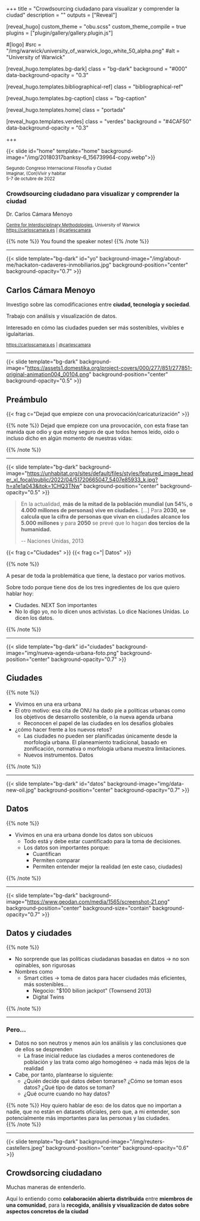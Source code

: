 +++
title = "Crowdsourcing ciudadano para visualizar y comprender la ciudad"
description = ""
outputs = ["Reveal"]


[reveal_hugo]
custom_theme = "obu.scss"
custom_theme_compile = true
plugins = ["plugin/gallery/gallery.plugin.js"]

#[logo]
#src = "/img/warwick/university_of_warwick_logo_white_50_alpha.png"
#alt = "University of Warwick"

[reveal_hugo.templates.bg-dark]
class = "bg-dark"
background = "#000"
data-background-opacity = "0.3"

[reveal_hugo.templates.bibliographical-ref]
class = "bibliographical-ref"

[reveal_hugo.templates.bg-caption]
class = "bg-caption"

[reveal_hugo.templates.home]
class = "portada"

[reveal_hugo.templates.verdes]
class = "verdes"
background = "#4CAF50"
data-background-opacity = "0.3"

+++

{{< slide id="home"  template="home" background-image="/img/20180317banksy-6_156739964-copy.webp">}}

<div class="borders">

<small>Segundo Congreso Internacional Filosofía y Ciudad<br>
Imaginar, (Con)Vivir y habitar<br>
5-7 de octubre de 2022</small>

<h3>Crowdsourcing ciudadano para visualizar y comprender la ciudad</h3>

<p>Dr. Carlos Cámara Menoyo</p>

<small><a href="https://warwick.ac.uk/fac/cross_fac/cim/">Centre for Interdisciplinary Methodologies</a>, University of Warwick<br>
<a href="https://carloscamara.es">https://carloscamara.es</a> | <a href="https://twitter.com/carlescamara">@carlescamara</a></small>

</div>

{{% note %}}
You found the speaker notes!
{{% /note %}}

---

{{< slide template="bg-dark" id="yo" background-image="/img/about-me/hackaton-cadaveres-inmobiliarios.jpg" background-position="center" background-opacity="0.7" >}}

## Carlos Cámara Menoyo

Investigo sobre las comodificaciones entre **ciudad, tecnología y sociedad**. 

Trabajo con análisis y visualización de datos.

Interesado en cómo las ciudades pueden ser más sostenibles, vivibles e igulaitarias.

<small>https://carloscamara.es | <i class="fab fa-twitter"></i>[@carlescamara](https://twitter.com/carlescamara)</small>

---
<!-- 
## Preámbulo: Ciudades y datos

Consenso:
- Papel de las ciudades
- Datos son necesarios para comprenderlas y para evaluar las medidas.
- Muchas iniciativas
  - Smart cities
  - Digital twins

Está bien porque ponen la ciudad en el centro
Limitaciones:
Estas aproximaciones suelen responder a XXX  ser positivistas, 
Entienden que las ciudades son todas iguales, tiene los mismos problemas y las soluciones.

Quiero plantear una aproximación que, si bien también tiene ciertas similudes, como la toma de datos, en su esencia es radicalmente opuesta: el crowdsorcing ciudadano.


Mi charla se centrará en un tipo de visualizaciones 

--- -->


<!-- 
## Contenido

Charla sobre crowdsorcing ciudadano

- Crowdsorcing
- 2+1 casos de estudio
  - Zaragoza Accesible
  - Eskola Bideak
  - Walkability (AI + un inicio de crowdsorcing)
- Lecciones desde la práctica: otenciales y delimitaciones -->


{{< slide template="bg-dark" background-image="https://assets1.domestika.org/project-covers/000/277/851/277851-original-animation004_00104.png" background-position="center" background-opacity="0.5" >}}




## Preámbulo

{{< frag c="Dejad que empieze con una provocación/caricaturización" >}}

{{% note %}}
Dejad que empieze con una provocación, con esta frase tan manida que odio y que estoy seguro de que todos hemos leído, oído o incluso dicho en algún momento de nuestras vidas:


{{% /note %}}

---

{{< slide template="bg-dark" background-image="https://unhabitat.org/sites/default/files/styles/featured_image_header_xl_focal/public/2022/04/51720665047_5407e85933_k.jpg?h=a1e1a043&itok=1CHQ3TNw" background-position="center" background-opacity="0.5" >}}

> En la actualidad, **más de la mitad de la población mundial (un 54%, o 4.000 millones de personas) vive en ciudades.** [...] Para  **2030, se calcula que la cifra de personas que vivan en ciudades alcance los 5.000 millones** y para **2050** se prevé que lo hagan **dos tercios de la humanidad.**
>
> -- Naciones Unidas, 2013


{{< frag c="Ciudades" >}} {{< frag c="| Datos" >}}

{{% note %}}


A pesar de toda la problemática que tiene, la destaco por varios motivos.


Sobre todo porque tiene dos de los tres ingredientes de los que quiero hablar hoy:

- Ciudades. NEXT Son importantes
- No lo digo yo, no lo dicen unos activistas. Lo dice Naciones Unidas. Lo dicen los datos.

{{% /note %}}

---

{{< slide template="bg-dark" id="ciudades" background-image="img/nueva-agenda-urbana-foto.png" background-position="center" background-opacity="0.7" >}}

## Ciudades

{{% note %}}
- Vivimos en una era urbana
- El otro motivo: esa cita de ONU ha dado pie a políticas urbanas como los objetivos de desarrollo sostenible, o la nueva agenda urbana
  - Reconocen el papel de las ciudades en los desafíos globales
- ¿cómo hacer frente a los nuevos retos?  
	- Las ciudades no pueden ser planificadas únicamente desde la morfología urbana. El planeamiento tradicional, basado en zonificación, normativa o morfología urbana muestra limitaciones.  
	- Nuevos instrumentos. Datos  

{{% /note %}}

---

{{< slide template="bg-dark" id="datos" background-image="img/data-new-oil.jpg" background-position="center" background-opacity="0.7" >}}


## Datos

{{% note %}}
- Vivimos en una era urbana donde los datos son ubicuos
  - Todo está y debe estar cuantificado para la toma de decisiones.
  - Los datos son importantes porque:  
	- Cuantifican  
	- Permiten comparar  
	- Permiten entender mejor la realidad (en este caso, ciudades)  



{{% /note %}}


---

{{< slide template="bg-dark" background-image="https://www.geodan.com/media/1565/screenshot-21.png" background-position="center" background-size="contain" background-opacity="0.7" >}}
<!--Fuente: https://www.geodan.com/knowledge-and-innovation/managing-urban-processes-intelligently-with-the-amsterdam-smart-city-dashboard/-->

## Datos y ciudades

{{% note %}}
- No sorprende que las políticas ciudadanas basadas en datos -> no son opinables, son rigurosas  
- Nombres como 
  - Smart cities -> toma de datos para hacer ciudades más eficientes, más sostenibles...  
  	- Negocio: "$100 bilion jackpot" (Townsend 2013)  
	- Digital Twins

{{% /note %}}

---

### Pero...

- Datos no son neutros y menos aún los análisis y las conclusiones que de ellos se desprenden
  - La frase inicial reduce las ciudades a meros contenedores de población y las trata como algo homogéneo -> nada más lejos de la realidad  
- Cabe, por tanto, plantearse lo siguiente:  
	- ¿Quién decide qué datos deben tomarse? ¿Cómo se toman esos datos? ¿Qué tipo de datos se toman?  
	- ¿Qué ocurre cuando no hay datos?  

{{% note %}}
Hoy quiero hablar de eso: de los datos que no importan a nadie, que no están en datasets oficiales, pero que, a mi entender, son potencialmente más importantes para las personas y las ciudades.  
{{% /note %}}

---


{{< slide template="bg-dark" background-image="/img/reuters-castellers.jpeg" background-position="center" background-opacity="0.6" >}}


## Crowdsorcing ciudadano

Muchas maneras de entenderlo. 


Aquí lo entiendo como **colaboración abierta distribuida** entre **miembros de una comunidad**, para la **recogida, análisis y visualización de datos sobre aspectos concretos de la ciudad**

